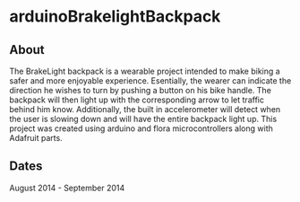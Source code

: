 # arduinoBrakelightBackpack

## About
The BrakeLight backpack is a wearable project intended to make biking a safer and more enjoyable experience. Esentially, the wearer can indicate the direction he wishes to turn by pushing a button on his bike handle. The backpack will then light up with the corresponding arrow to let traffic behind him know. Additionally, the built in accelerometer will detect when the user is slowing down and will have the entire backpack light up. This project was created using arduino and flora microcontrollers along with Adafruit parts.

## Dates
August 2014 - September 2014
